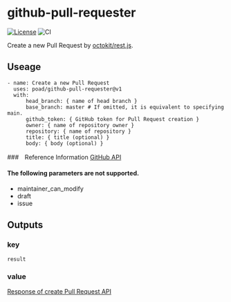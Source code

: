 # github-pull-requester

[![License](https://img.shields.io/badge/license-MIT-green.svg?style=flat)](LICENSE)
![CI](https://github.com/poad/github-pull-requester/workflows/CI/badge.svg)

Create a new Pull Request by [octokit/rest.js](https://github.com/octokit/rest.js/).

## Useage

```
- name: Create a new Pull Request
  uses: poad/github-pull-requester@v1
  with:
      head_branch: { name of head branch }
      base_branch: master # If omitted, it is equivalent to specifying main.
      github_token: { GitHub token for Pull Request creation }
      owner: { name of repository owner }
      repository: { name of repository }
      title: { title (optional) }
      body: { body (optional) }
```

###　Reference Information
[GitHub API](https://docs.github.com/en/free-pro-team@latest/rest/reference/pulls#create-a-pull-request)

#### The following parameters are not supported.

- maintainer_can_modify
- draft
- issue

## Outputs

### key
`result`

### value

[Response of create Pull Request API](https://docs.github.com/en/free-pro-team@latest/rest/reference/pulls#create-a-pull-request)
